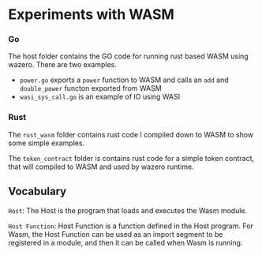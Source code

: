# Experiments with WASM


### Go
The host folder contains the GO code for running rust based WASM using wazero.
There are two examples.
 - `power.go` exports a `power` function to WASM and
calls an `add` and `double_power` functon exported from WASM
 - `wasi_sys_call.go` is an example of IO using WASI


### Rust
The `rust_wasm` folder contains rust code I compiled down to WASM to show some
simple examples.

The `token_contract` folder is contains rust code for a simple token contract,
that will compiled to WASM and used by wazero runtime.

## Vocabulary

`Host`: The Host is the program that loads and executes the Wasm module. 

`Host Function`: Host Function is a function defined in the Host program. For
Wasm, the Host Function can be used as an import segment to be registered in a
module, and then it can be called when Wasm is running.